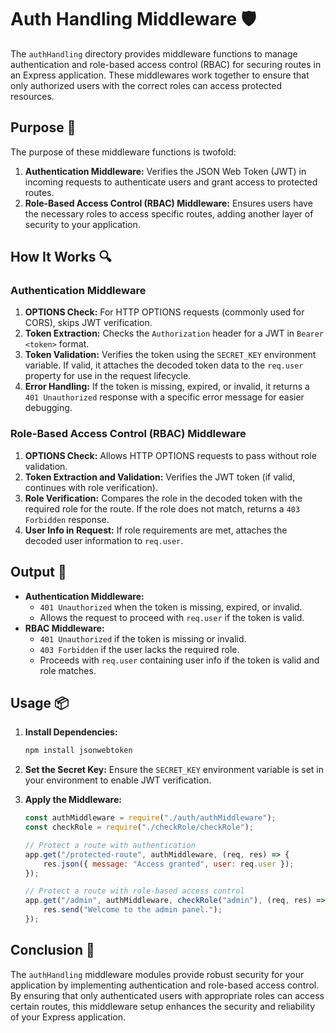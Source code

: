 # Auth Handling Middleware 🛡️

The `authHandling` directory provides middleware functions to manage authentication and role-based access control (RBAC) for securing routes in an Express application.
These middlewares work together to ensure that only authorized users with the correct roles can access protected resources.

## Purpose 🎯

The purpose of these middleware functions is twofold:

1. **Authentication Middleware:** Verifies the JSON Web Token (JWT) in incoming requests to authenticate users and grant access to protected routes.
2. **Role-Based Access Control (RBAC) Middleware:** Ensures users have the necessary roles to access specific routes, adding another layer of security to your application.

## How It Works 🔍

### Authentication Middleware

1. **OPTIONS Check:** For HTTP OPTIONS requests (commonly used for CORS), skips JWT verification.
2. **Token Extraction:** Checks the `Authorization` header for a JWT in `Bearer <token>` format.
3. **Token Validation:** Verifies the token using the `SECRET_KEY` environment variable. If valid, it attaches the decoded token data to the `req.user` property for use in the request lifecycle.
4. **Error Handling:** If the token is missing, expired, or invalid, it returns a `401 Unauthorized` response with a specific error message for easier debugging.

### Role-Based Access Control (RBAC) Middleware

1. **OPTIONS Check:** Allows HTTP OPTIONS requests to pass without role validation.
2. **Token Extraction and Validation:** Verifies the JWT token (if valid, continues with role verification).
3. **Role Verification:** Compares the role in the decoded token with the required role for the route. If the role does not match, returns a `403 Forbidden` response.
4. **User Info in Request:** If role requirements are met, attaches the decoded user information to `req.user`.

## Output 📜

-   **Authentication Middleware:**
    -   `401 Unauthorized` when the token is missing, expired, or invalid.
    -   Allows the request to proceed with `req.user` if the token is valid.
-   **RBAC Middleware:**
    -   `401 Unauthorized` if the token is missing or invalid.
    -   `403 Forbidden` if the user lacks the required role.
    -   Proceeds with `req.user` containing user info if the token is valid and role matches.

## Usage 📦

1. **Install Dependencies:**

    ```bash
    npm install jsonwebtoken
    ```

2. **Set the Secret Key:**
   Ensure the `SECRET_KEY` environment variable is set in your environment to enable JWT verification.

3. **Apply the Middleware:**

    ```javascript
    const authMiddleware = require("./auth/authMiddleware");
    const checkRole = require("./checkRole/checkRole");

    // Protect a route with authentication
    app.get("/protected-route", authMiddleware, (req, res) => {
        res.json({ message: "Access granted", user: req.user });
    });

    // Protect a route with role-based access control
    app.get("/admin", authMiddleware, checkRole("admin"), (req, res) => {
        res.send("Welcome to the admin panel.");
    });
    ```

## Conclusion 🚀

The `authHandling` middleware modules provide robust security for your application by implementing authentication and role-based access control.
By ensuring that only authenticated users with appropriate roles can access certain routes, this middleware setup enhances the security and reliability of your Express application.
